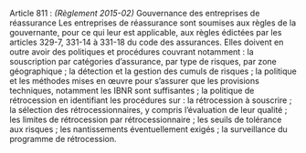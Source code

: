 Article 811 : _(Règlement 2015-02)_ Gouvernance des entreprises de réassurance
Les entreprises de réassurance sont soumises aux règles de la gouvernante, pour ce qui leur est applicable, aux règles édictées par les articles 329-7, 331-14 à 331-18 du code des assurances.
Elles doivent en outre avoir des politiques et procédures couvrant notamment :
la souscription par catégories d’assurance, par type de risques, par zone géographique ;
la détection et la gestion des cumuls de risques ;
la politique et les méthodes mises en œuvre pour s’assurer que les provisions techniques, notamment les IBNR sont suffisantes ;
la politique de rétrocession en identifiant les procédures sur :
la rétrocession à souscrire ;
la sélection des rétrocessionnaires, y compris l’évaluation de leur qualité ;
les limites de rétrocession par rétrocessionnaire ;
les seuils de tolérance aux risques ;
les nantissements éventuellement exigés ;
la surveillance du programme de rétrocession.
